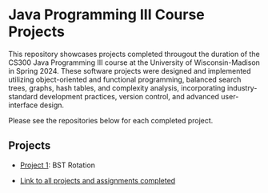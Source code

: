 # Java Programming III Course Projects
This repository showcases projects completed througout the duration of the CS300 Java Programming III course at the University of Wisconsin-Madison in Spring 2024. These software projects were designed and implemented utilizing object-oriented and functional programming, balanced search trees, graphs, hash tables, and complexity analysis, incorporating industry-standard development practices, version control, and advanced user-interface design.

Please see the repositories below for each completed project. 

## Projects
- [Project 1](https://github.com/sierrareschke/cs400_transfer/tree/main/P101.BSTRotation): BST Rotation

- [Link to all projects and assignments completed](https://github.com/sierrareschke/cs400_transfer)


